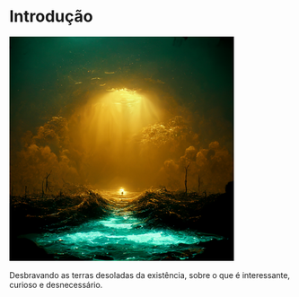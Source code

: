# Introdução
[![Singularidade](../images/singularidade/logo.png)](intro.md)

Desbravando as terras desoladas da existência, sobre o que é interessante, curioso e desnecessário.